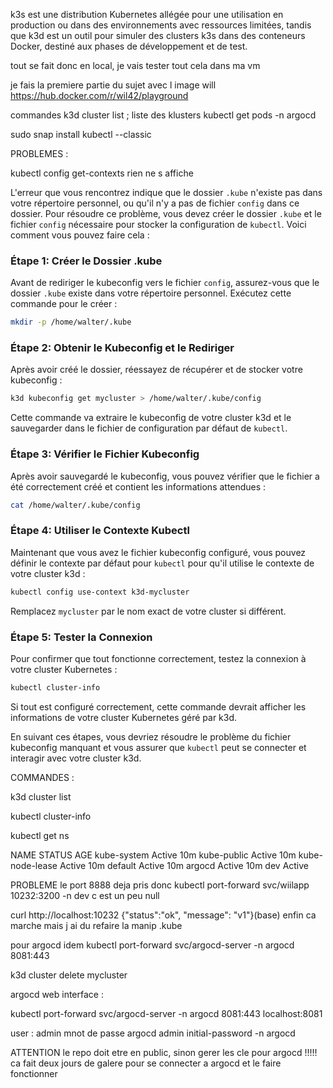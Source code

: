 k3s est une distribution Kubernetes allégée pour une utilisation en production ou dans des environnements avec ressources limitées, tandis que k3d est un outil pour simuler des clusters k3s dans des conteneurs Docker, destiné aux phases de développement et de test.

tout se fait donc en local, je vais tester tout cela dans ma vm

je fais la premiere partie du sujet avec l image will 
https://hub.docker.com/r/wil42/playground


commandes k3d cluster list ; liste des klusters
kubectl get pods -n argocd


sudo snap install kubectl --classic


PROBLEMES :

kubectl config get-contexts rien ne s affiche

 L'erreur que vous rencontrez indique que le dossier `.kube` n'existe pas dans votre répertoire personnel, ou qu'il n'y a pas de fichier `config` dans ce dossier. Pour résoudre ce problème, vous devez créer le dossier `.kube` et le fichier `config` nécessaire pour stocker la configuration de `kubectl`. Voici comment vous pouvez faire cela :

### Étape 1: Créer le Dossier .kube

Avant de rediriger le kubeconfig vers le fichier `config`, assurez-vous que le dossier `.kube` existe dans votre répertoire personnel. Exécutez cette commande pour le créer :

```bash
mkdir -p /home/walter/.kube
```

### Étape 2: Obtenir le Kubeconfig et le Rediriger

Après avoir créé le dossier, réessayez de récupérer et de stocker votre kubeconfig :

```bash
k3d kubeconfig get mycluster > /home/walter/.kube/config
```

Cette commande va extraire le kubeconfig de votre cluster k3d et le sauvegarder dans le fichier de configuration par défaut de `kubectl`.

### Étape 3: Vérifier le Fichier Kubeconfig

Après avoir sauvegardé le kubeconfig, vous pouvez vérifier que le fichier a été correctement créé et contient les informations attendues :

```bash
cat /home/walter/.kube/config
```

### Étape 4: Utiliser le Contexte Kubectl

Maintenant que vous avez le fichier kubeconfig configuré, vous pouvez définir le contexte par défaut pour `kubectl` pour qu'il utilise le contexte de votre cluster k3d :

```bash
kubectl config use-context k3d-mycluster
```

Remplacez `mycluster` par le nom exact de votre cluster si différent.

### Étape 5: Tester la Connexion

Pour confirmer que tout fonctionne correctement, testez la connexion à votre cluster Kubernetes :

```bash
kubectl cluster-info
```

Si tout est configuré correctement, cette commande devrait afficher les informations de votre cluster Kubernetes géré par k3d.

En suivant ces étapes, vous devriez résoudre le problème du fichier kubeconfig manquant et vous assurer que `kubectl` peut se connecter et interagir avec votre cluster k3d.



COMMANDES : 

 k3d cluster list


kubectl cluster-info

 

kubectl get ns 

NAME              STATUS   AGE
kube-system       Active   10m
kube-public       Active   10m
kube-node-lease   Active   10m
default           Active   10m
argocd            Active   10m
dev               Active   


PROBLEME le port 8888 deja pris donc kubectl port-forward svc/wiilapp 10232:3200 -n dev c est un peu null

curl http://localhost:10232
{"status":"ok", "message": "v1"}(base)   enfin ca marche mais j ai du refaire la manip .kube



pour argocd idem kubectl port-forward svc/argocd-server -n argocd 8081:443


k3d cluster delete mycluster


argocd web interface : 

kubectl port-forward svc/argocd-server -n argocd 8081:443
localhost:8081

user : admin
mnot de passe
argocd admin initial-password -n argocd

ATTENTION le repo doit etre en public, sinon gerer les cle pour argocd !!!!! ca fait deux jours de galere pour se connecter a argocd et le faire fonctionner 
